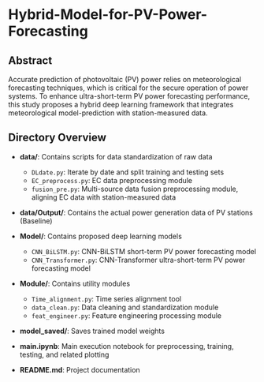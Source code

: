 # Hybrid-Model-for-PV-Power-Forecasting

## Abstract
Accurate prediction of photovoltaic (PV) power relies on meteorological forecasting techniques, which is critical for the secure operation of power systems. To enhance ultra-short-term PV power forecasting performance, this study proposes a hybrid deep learning framework that integrates meteorological model-prediction with station-measured data.

## Directory Overview
- **data/**: Contains scripts for data standardization of raw data
  - `DLdate.py`: Iterate by date and split training and testing sets
  - `EC_preprocess.py`: EC data preprocessing module 
  - `fusion_pre.py`: Multi-source data fusion preprocessing module, aligning EC data with station-measured data

- **data/Output/**: Contains the actual power generation data of PV stations (Baseline)
 
- **Model/**: Contains proposed deep learning models
  - `CNN_BiLSTM.py`: CNN-BiLSTM short-term PV power forecasting model
  - `CNN_Transformer.py`: CNN-Transformer ultra-short-term PV power forecasting model

- **Module/**: Contains utility modules
  - `Time_alignment.py`: Time series alignment tool
  - `data_clean.py`: Data cleaning and standardization module
  - `feat_engineer.py`: Feature engineering processing module

- **model_saved/**: Saves trained model weights

- **main.ipynb**: Main execution notebook for preprocessing, training, testing, and related plotting
- **README.md**: Project documentation


